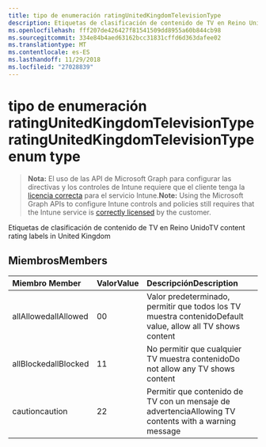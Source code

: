 ```yaml
---
title: tipo de enumeración ratingUnitedKingdomTelevisionType
description: Etiquetas de clasificación de contenido de TV en Reino Unido
ms.openlocfilehash: fff207de426427f81541509dd8955a60b844cb98
ms.sourcegitcommit: 334e84b4aed63162bcc31831cffd6d363dafee02
ms.translationtype: MT
ms.contentlocale: es-ES
ms.lasthandoff: 11/29/2018
ms.locfileid: "27028839"
---
```

# <a name="ratingunitedkingdomtelevisiontype-enum-type"></a><span data-ttu-id="57653-103">tipo de enumeración ratingUnitedKingdomTelevisionType</span><span class="sxs-lookup"><span data-stu-id="57653-103">ratingUnitedKingdomTelevisionType enum type</span></span>

> <span data-ttu-id="57653-104">**Nota:** El uso de las API de Microsoft Graph para configurar las directivas y los controles de Intune requiere que el cliente tenga la [licencia correcta](https://go.microsoft.com/fwlink/?linkid=839381) para el servicio Intune.</span><span class="sxs-lookup"><span data-stu-id="57653-104">**Note:** Using the Microsoft Graph APIs to configure Intune controls and policies still requires that the Intune service is [correctly licensed](https://go.microsoft.com/fwlink/?linkid=839381) by the customer.</span></span>

<span data-ttu-id="57653-105">Etiquetas de clasificación de contenido de TV en Reino Unido</span><span class="sxs-lookup"><span data-stu-id="57653-105">TV content rating labels in United Kingdom</span></span>
## <a name="members"></a><span data-ttu-id="57653-106">Miembros</span><span class="sxs-lookup"><span data-stu-id="57653-106">Members</span></span>
|<span data-ttu-id="57653-107">Miembro	</span><span class="sxs-lookup"><span data-stu-id="57653-107">Member</span></span>|<span data-ttu-id="57653-108">Valor</span><span class="sxs-lookup"><span data-stu-id="57653-108">Value</span></span>|<span data-ttu-id="57653-109">Descripción</span><span class="sxs-lookup"><span data-stu-id="57653-109">Description</span></span>|
|:---|:---|:---|
|<span data-ttu-id="57653-110">allAllowed</span><span class="sxs-lookup"><span data-stu-id="57653-110">allAllowed</span></span>|<span data-ttu-id="57653-111">0</span><span class="sxs-lookup"><span data-stu-id="57653-111">0</span></span>|<span data-ttu-id="57653-112">Valor predeterminado, permitir que todos los TV muestra contenido</span><span class="sxs-lookup"><span data-stu-id="57653-112">Default value, allow all TV shows content</span></span>|
|<span data-ttu-id="57653-113">allBlocked</span><span class="sxs-lookup"><span data-stu-id="57653-113">allBlocked</span></span>|<span data-ttu-id="57653-114">1</span><span class="sxs-lookup"><span data-stu-id="57653-114">1</span></span>|<span data-ttu-id="57653-115">No permitir que cualquier TV muestra contenido</span><span class="sxs-lookup"><span data-stu-id="57653-115">Do not allow any TV shows content</span></span>|
|<span data-ttu-id="57653-116">caution</span><span class="sxs-lookup"><span data-stu-id="57653-116">caution</span></span>|<span data-ttu-id="57653-117">2</span><span class="sxs-lookup"><span data-stu-id="57653-117">2</span></span>|<span data-ttu-id="57653-118">Permitir que contenido de TV con un mensaje de advertencia</span><span class="sxs-lookup"><span data-stu-id="57653-118">Allowing TV contents with a warning message</span></span>|



